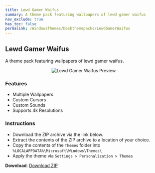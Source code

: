 ```yaml
---
title: Lewd Gamer Waifus
summary: A theme pack featuring wallpapers of lewd gamer waifus
nav_exclude: true
has_toc: false
permalink: /WindowsThemes/Deskthemepacks/LewdGamerWaifus
---
```


## Lewd Gamer Waifus
A theme pack featuring wallpapers of lewd gamer waifus.

<div align="center">
    <img src="https://gitlab.com/the-back-room/deskthemepacks/nsfw/lewd-gamer-waifus/-/raw/main/Extras/Preview.bmp" alt="Lewd Gamer Waifus Preview" style="max-width: 100%; height: auto;" />
</div>

### Features

- Multiple Wallpapers
- Custom Cursors
- Custom Sounds
- Supports 4k Resolutions

### Instructions

- Download the ZIP archive via the link below.
- Extract the contents of the ZIP archive to a location of your choice.
- Copy the contents of the `Themes` folder into `%LOCALAPPDATA%\Microsoft\Windows\Themes\`
- Apply the theme via `Settings > Personalization > Themes`

**Download**: [Download ZIP](https://gitlab.com/the-back-room/deskthemepacks/nsfw/lewd-gamer-waifus/-/archive/main/lewd-gamer-waifus-main.zip)